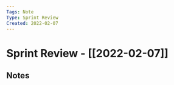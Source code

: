 ```yaml
---
Tags: Note
Type: Sprint Review
Created: 2022-02-07
---
```

# Sprint Review - [[2022-02-07]]
## Notes
